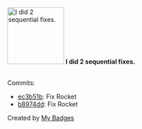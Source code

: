 <img src="https://my-badges.github.io/my-badges/fix-2.png" alt="I did 2 sequential fixes." title="I did 2 sequential fixes." width="128">
<strong>I did 2 sequential fixes.</strong>
<br><br>

Commits:

- <a href="https://github.com/PiggyPigCute/GalactiPack-ResourcePack/commit/ec3b51bb30d08fa77cd013298bb3142c551b0c67">ec3b51b</a>: Fix Rocket
- <a href="https://github.com/PiggyPigCute/GalactiPack-ResourcePack/commit/b8974dd4b492f1950b171b04acc7150ce75f50b0">b8974dd</a>: Fix Rocket


Created by <a href="https://github.com/my-badges/my-badges">My Badges</a>
